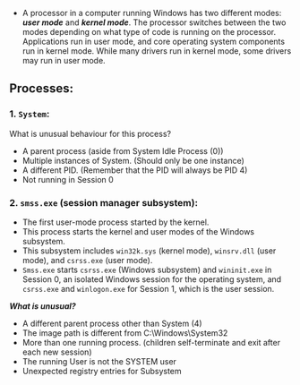 - A processor in a computer running Windows has two different modes: ***user mode*** and ***kernel mode***. The processor switches between the two modes depending on what type of code is running on the processor.
 Applications run in user mode, and core operating system components run in kernel mode. While many drivers run in kernel mode, some drivers may run in user mode.

## Processes:
### 1. `System`:
What is unusual behaviour for this process?
- A parent process (aside from System Idle Process (0))
- Multiple instances of System. (Should only be one instance) 
- A different PID. (Remember that the PID will always be PID 4)
- Not running in Session 0
  
### 2. `smss.exe` (session manager subsystem):
- The first user-mode process started by the kernel.
- This process starts the kernel and user modes of the Windows subsystem.
- This subsystem includes `win32k.sys` (kernel mode), `winsrv.dll` (user mode), and `csrss.exe` (user mode).
- `Smss.exe` starts `csrss.exe` (Windows subsystem) and `wininit.exe` in Session 0, an isolated Windows session for the operating system, and `csrss.exe` and `winlogon.exe` for Session 1, which is the user session.
  
***What is unusual?***
- A different parent process other than System (4)
- The image path is different from C:\Windows\System32
- More than one running process. (children self-terminate and exit after each new session)
- The running User is not the SYSTEM user
- Unexpected registry entries for Subsystem

